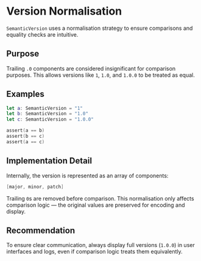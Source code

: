# Version Normalisation

`SemanticVersion` uses a normalisation strategy to ensure comparisons and equality checks are intuitive.

## Purpose

Trailing `.0` components are considered insignificant for comparison purposes. This allows versions like `1`, `1.0`, and `1.0.0` to be treated as equal.

## Examples

```swift
let a: SemanticVersion = "1"
let b: SemanticVersion = "1.0"
let c: SemanticVersion = "1.0.0"

assert(a == b)
assert(b == c)
assert(a == c)
```

## Implementation Detail

Internally, the version is represented as an array of components:

```swift
[major, minor, patch]
```

Trailing `0`s are removed before comparison. This normalisation only affects comparison logic — the original values are preserved for encoding and display.

## Recommendation

To ensure clear communication, always display full versions (`1.0.0`) in user interfaces and logs, even if comparison logic treats them equivalently.
